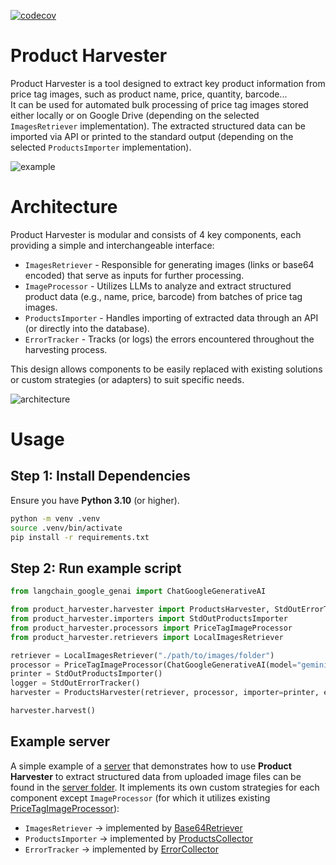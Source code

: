 [![codecov](https://codecov.io/gh/semjacko/product-harvester/graph/badge.svg?token=2891N9XPTH)](https://codecov.io/gh/semjacko/product-harvester)

# Product Harvester
Product Harvester is a tool designed to extract key product information from price tag images, such as product name, 
price, quantity, barcode...   
It can be used for automated bulk processing of price tag images stored either locally or on Google Drive (depending 
on the selected `ImagesRetriever` implementation). The extracted structured data can be imported via API or printed 
to the standard output (depending on the selected `ProductsImporter` implementation).

![example](https://github.com/user-attachments/assets/5e100b8c-a897-407a-9b89-ef46a3823ef7)


# Architecture
Product Harvester is modular and consists of 4 key components, each providing a simple and interchangeable interface:
  - `ImagesRetriever` - Responsible for generating images (links or base64 encoded) that serve as inputs 
  for further processing.
  - `ImageProcessor` - Utilizes LLMs to analyze and extract structured product data (e.g., name, price, barcode) 
  from batches of price tag images.
  - `ProductsImporter` - Handles importing of extracted data through an API (or directly into the database).
  - `ErrorTracker` - Tracks (or logs) the errors encountered throughout the harvesting process.

This design allows components to be easily replaced with existing solutions or custom strategies (or adapters) 
to suit specific needs.

![architecture](https://github.com/user-attachments/assets/9dd03d59-8535-471c-80a6-9a8f835518bc)

# Usage
## Step 1: Install Dependencies
Ensure you have **Python 3.10** (or higher).
```bash
python -m venv .venv
source .venv/bin/activate
pip install -r requirements.txt 
```

## Step 2: Run example script
```python
from langchain_google_genai import ChatGoogleGenerativeAI

from product_harvester.harvester import ProductsHarvester, StdOutErrorTracker
from product_harvester.importers import StdOutProductsImporter
from product_harvester.processors import PriceTagImageProcessor
from product_harvester.retrievers import LocalImagesRetriever

retriever = LocalImagesRetriever("./path/to/images/folder")
processor = PriceTagImageProcessor(ChatGoogleGenerativeAI(model="gemini-1.5-flash", google_api_key="<api_key>"))
printer = StdOutProductsImporter()
logger = StdOutErrorTracker()
harvester = ProductsHarvester(retriever, processor, importer=printer, error_tracker=logger)

harvester.harvest()
```

## Example server
A simple example of a [server](server/server.py) that demonstrates how to use **Product Harvester** to extract
structured data from uploaded image files can be found in the [server folder](server).
It implements its own custom strategies for each component except `ImageProcessor` (for which it utilizes existing
[PriceTagImageProcessor](product_harvester/processors.py)):
  - `ImagesRetriever` -> implemented by [Base64Retriever](server/retriever.py)
  - `ProductsImporter` -> implemented by [ProductsCollector](server/products_collector.py)
  - `ErrorTracker` -> implemented by [ErrorCollector](server/error_collector.py)

